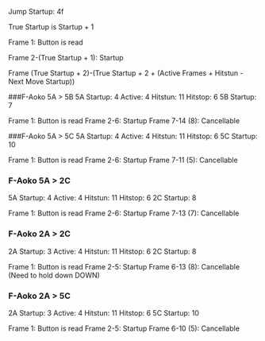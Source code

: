 Jump Startup: 4f

True Startup is Startup + 1

Frame 1: Button is read

Frame 2-(True Startup + 1): Startup

Frame (True Startup + 2)-(True Startup + 2 + (Active Frames + Hitstun - Next Move Startup))

###F-Aoko 5A > 5B
5A Startup: 4 Active: 4 Hitstun: 11 Hitstop: 6
5B Startup: 7 

Frame 1: Button is read
Frame 2-6: Startup
Frame 7-14 (8): Cancellable

###F-Aoko 5A > 5C
5A Startup: 4  Active: 4 Hitstun: 11 Hitstop: 6
5C Startup: 10 

Frame 1: Button is read
Frame 2-6: Startup
Frame 7-11 (5): Cancellable

### F-Aoko 5A > 2C
5A Startup: 4 Active: 4 Hitstun: 11 Hitstop: 6
2C Startup: 8 

Frame 1: Button is read
Frame 2-6: Startup
Frame 7-13 (7): Cancellable

### F-Aoko 2A > 2C
2A Startup: 3 Active: 4 Hitstun: 11 Hitstop: 6
2C Startup: 8 

Frame 1: Button is read
Frame 2-5: Startup
Frame 6-13 (8): Cancellable (Need to hold down DOWN)

### F-Aoko 2A > 5C
2A Startup: 3  Active: 4 Hitstun: 11 Hitstop: 6
5C Startup: 10 

Frame 1: Button is read
Frame 2-5: Startup
Frame 6-10 (5): Cancellable